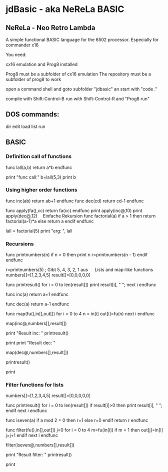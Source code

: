# jdBasic - aka NeReLa BASIC

## NeReLa - Neo Retro Lambda

A simple functional BASIC language for the 6502 processor.
Especially for commander x16

You need:

cx16 emulation and Prog8 installed

Prog8 must be a subfolder of cx16 emulation
The repository must be a subfolder of prog8 to work

open a command shell and goto subfolder "jdbasic" an start with "code ."

compile with Shift-Control-B
run with Shift-Control-R and "Prog8 run"

## DOS commands:
dir
edit
load
list
run


## BASIC 
### Definition call of functions

func lall(a,b)
    return a*b
endfunc

print "func call:"
b=lall(5,3)
print b



### Using higher order functions
func inc(ab)
    return ab+1
endfunc
func dec(cd)
    return cd-1
endfunc

func apply(fa(),cc)
    return fa(cc)
endfunc
print apply(inc@,10)
print apply(dec@,12) 
Einfache Rekursion
func factorial(a)
    if a > 1 then
        return factorial(a-1)*a
    else
        return a
    endif
endfunc

lall =  factorial(5)
print "erg: ", lall

### Recursions
func printnumbers(n)
    if n > 0 then
        print n
	r=printnumbers(n - 1)
    endif
endfunc

r=printnumbers(5)  ; Gibt 5, 4, 3, 2, 1 aus
 
Lists and map-like functions
numbers[]=[1,2,3,4,5]
result[]=[0,0,0,0,0]

func printresult() 
   for i = 0 to len(result[])
       print result[i], " ";
   next i
endfunc

func inc(a)
    return a+1
endfunc

func dec(a)
    return a-1
endfunc

func map(fu(),in[],out[])
    for i = 0 to 4
        n = in[i]
        out[i]=fu(n)
    next i
endfunc

map(inc@,numbers[],result[])

print "Result inc: "
printresult()

print
print "Result dec: "

map(dec@,numbers[],result[])

printresult()

print 


### Filter functions for lists
numbers[]=[1,2,3,4,5]
result[]=[0,0,0,0,0]

func printresult() 
   for i = 0 to len(result[])
       if result[i]>0 then
           print result[i], " ";
       endif
   next i
endfunc

func iseven(a)
   if a mod 2 = 0 then
      r=1
   else
      r=0
   endif
   return r
endfunc

func filter(fu(),in[],out[])
   j=0
   for i = 0 to 4
      m=fu(in[i])
      if m = 1 then
         out[j]=in[i]
         j=j+1
      endif
   next i
endfunc

filter(iseven@,numbers[],result[])

print "Result filter: "
printresult()

print

